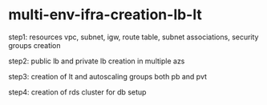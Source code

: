 # multi-env-ifra-creation-lb-lt

step1: resources vpc, subnet, igw, route table, subnet associations, security groups creation

step2: public lb and private lb creation in multiple azs

step3: creation of lt and autoscaling groups both pb and pvt

step4: creation of rds cluster for db setup 